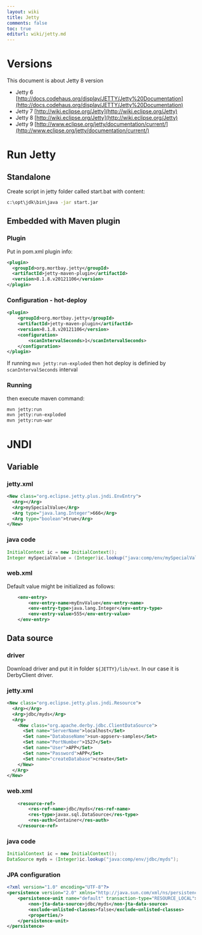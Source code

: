 ```yaml
---
layout: wiki
title: Jetty
comments: false
toc: true
editurl: wiki/jetty.md
---
```

# Versions

This document is about Jetty 8 version

* Jetty 6 [http://docs.codehaus.org/display/JETTY/Jetty%20Documentation](http://docs.codehaus.org/display/JETTY/Jetty%20Documentation)
* Jetty 7 [http://wiki.eclipse.org/Jetty](http://wiki.eclipse.org/Jetty)
* Jetty 8 [http://wiki.eclipse.org/Jetty](http://wiki.eclipse.org/Jetty)
* Jetty 9 [http://www.eclipse.org/jetty/documentation/current/](http://www.eclipse.org/jetty/documentation/current/)

# Run Jetty

## Standalone

Create script in jetty folder called start.bat with content:

```bash
c:\opt\jdk\bin\java -jar start.jar
```

## Embedded with Maven plugin

### Plugin

Put in pom.xml plugin info:

```xml
<plugin>
  <groupId>org.mortbay.jetty</groupId>
  <artifactId>jetty-maven-plugin</artifactId>
  <version>8.1.8.v20121106</version>
</plugin>
```

### Configuration - hot-deploy

```xml
<plugin>
	<groupId>org.mortbay.jetty</groupId>
	<artifactId>jetty-maven-plugin</artifactId>
	<version>8.1.8.v20121106</version>
	<configuration>
		<scanIntervalSeconds>1</scanIntervalSeconds>
	</configuration>
</plugin>
```

If running `mvn jetty:run-exploded` then hot deploy is definied by `scanIntervalSeconds` interval

### Running
then execute maven command:

```bash
mvn jetty:run
mvn jetty:run-exploded
mvn jetty:run-war
```

# JNDI

## Variable

### jetty.xml

```xml
<New class="org.eclipse.jetty.plus.jndi.EnvEntry">
  <Arg></Arg>
  <Arg>mySpecialValue</Arg>
  <Arg type="java.lang.Integer">666</Arg>
  <Arg type="boolean">true</Arg>
</New>
```

### java code

```java
InitialContext ic = new InitialContext();
Integer mySpecialValue = (Integer)ic.lookup("java:comp/env/mySpecialValue");
```

### web.xml
Default value might be initialized as follows:

```xml
    <env-entry>
        <env-entry-name>myEnvValue</env-entry-name>
        <env-entry-type>java.lang.Integer</env-entry-type>
        <env-entry-value>555</env-entry-value>
    </env-entry>
```

## Data source

### driver
Download driver and put it in folder `${JETTY}/lib/ext`. In our case it is DerbyClient driver.

### jetty.xml

```xml
<New class="org.eclipse.jetty.plus.jndi.Resource">
  <Arg></Arg>
  <Arg>jdbc/myds</Arg>
  <Arg>
    <New class="org.apache.derby.jdbc.ClientDataSource">
      <Set name="ServerName">localhost</Set>
      <Set name="DatabaseName">sun-appserv-samples</Set>
      <Set name="PortNumber">1527</Set>
      <Set name="User">APP</Set>
      <Set name="Password">APP</Set>
      <Set name="createDatabase">create</Set>
    </New>
  </Arg>
</New>
```

### web.xml

```xml
    <resource-ref>
        <res-ref-name>jdbc/myds</res-ref-name>
        <res-type>javax.sql.DataSource</res-type>
        <res-auth>Container</res-auth>
    </resource-ref>
```

### java code

```java
InitialContext ic = new InitialContext();
DataSource myds = (Integer)ic.lookup("java:comp/env/jdbc/myds");
```

### JPA configuration

```xml
<?xml version="1.0" encoding="UTF-8"?>
<persistence version="2.0" xmlns="http://java.sun.com/xml/ns/persistence" xmlns:xsi="http://www.w3.org/2001/XMLSchema-instance" xsi:schemaLocation="http://java.sun.com/xml/ns/persistence http://java.sun.com/xml/ns/persistence/persistence_2_0.xsd">
    <persistence-unit name="default" transaction-type="RESOURCE_LOCAL">
        <non-jta-data-source>jdbc/myds</non-jta-data-source>
        <exclude-unlisted-classes>false</exclude-unlisted-classes>
        <properties/>
    </persistence-unit>
</persistence>
```

